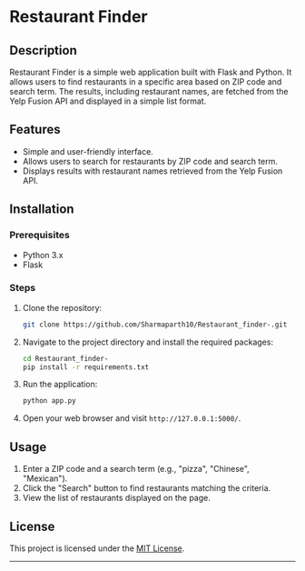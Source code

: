 # Restaurant Finder

## Description

Restaurant Finder is a simple web application built with Flask and Python. It allows users to find restaurants in a specific area based on ZIP code and search term. The results, including restaurant names, are fetched from the Yelp Fusion API and displayed in a simple list format.

## Features

- Simple and user-friendly interface.
- Allows users to search for restaurants by ZIP code and search term.
- Displays results with restaurant names retrieved from the Yelp Fusion API.

## Installation

### Prerequisites

- Python 3.x
- Flask

### Steps

1. Clone the repository:

   ```sh
   git clone https://github.com/Sharmaparth10/Restaurant_finder-.git
   ```

2. Navigate to the project directory and install the required packages:

   ```sh
   cd Restaurant_finder-
   pip install -r requirements.txt
   ```

3. Run the application:

   ```sh
   python app.py
   ```

4. Open your web browser and visit `http://127.0.0.1:5000/`.

## Usage

1. Enter a ZIP code and a search term (e.g., "pizza", "Chinese", "Mexican").
2. Click the "Search" button to find restaurants matching the criteria.
3. View the list of restaurants displayed on the page.


## License

This project is licensed under the [MIT License](LICENSE).

---

